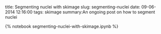 title: Segmenting nuclei with skimage
slug: segmenting-nuclei
date: 09-06-2014 12:16:00
tags: skimage
summary:An ongoing post on how to segment nuclei


{% notebook segmenting-nuclei-with-skimage.ipynb %}
